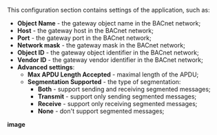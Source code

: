 This configuration section contains settings of the application, such as:

- **Object Name** - the gateway object name in the BACnet network;
- **Host** - the gateway host in the BACnet network;
- **Port** - the gateway port in the BACnet network;
- **Network mask** - the gateway mask in the BACnet network;
- **Object ID** - the gateway object identifier in the BACnet network;
- **Vendor ID** - the gateway vendor identifier in the BACnet network;
- **Advanced settings**:
  - **Max APDU Length Accepted** - maximal length of the APDU;
  - **Segmentation Supported** - the type of segmentation:
    - **Both** - support sending and receiving segmented messages;
    - **Transmit** - support only sending segmented messages;
    - **Receive** - support only receiving segmented messages;
    - **None** - don't support segmented messages;

**image**
